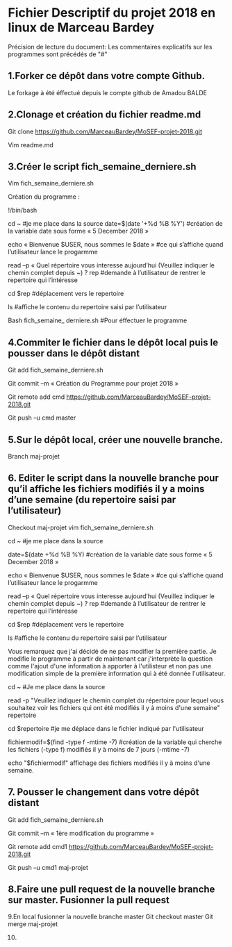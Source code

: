 # **Fichier Descriptif du projet 2018 en linux de Marceau Bardey**

Précision de lecture du document: Les commentaires explicatifs sur les programmes sont précédés de "#"

## 1.Forker ce dépôt dans votre compte Github.
Le forkage à été éffectué depuis le compte github de Amadou BALDE

## 2.Clonage et création du fichier readme.md

Git clone https://github.com/MarceauBardey/MoSEF-projet-2018.git

Vim readme.md

## 3.Créer le script fich_semaine_derniere.sh
Vim fich_semaine_derniere.sh

Création du programme :

  !/bin/bash

  cd ~  #je me place dans la source 
  date=$(date '+%d %B %Y')  #création de la variable date sous forme « 5 December 2018 »

  echo « Bienvenue $USER, nous sommes le $date » #ce qui s’affiche quand l’utilisateur lance le progarmme 

  
  read –p « Quel répertoire vous interesse aujourd’hui (Veuillez indiquer le chemin complet depuis ~) ?  rep #demande à l’utilisateur de rentrer le repertoire qui l’intéresse
  
  cd $rep #déplacement vers le repertoire
  
  ls #affiche le contenu du repertoire saisi par l’utilisateur
 
  Bash fich_semaine_ derniere.sh #Pour éffectuer le programme

## 4.Commiter le fichier dans le dépôt local puis le pousser dans le dépôt distant
Git add fich_semaine_derniere.sh

Git commit –m « Création du Programme pour projet 2018 »

Git remote add cmd https://github.com/MarceauBardey/MoSEF-projet-2018.git

Git push –u cmd master

## 5.Sur le dépôt local, créer une nouvelle branche.
Branch maj-projet

## 6. Editer le script dans la nouvelle branche pour qu’il affiche les fichiers modifiés il y a moins d’une semaine (du repertoire saisi par l’utilisateur)
Checkout maj-projet 
vim fich_semaine_derniere.sh

  cd ~  #je me place dans la source 
 
  date=$(date +%d %B %Y)  #création de la variable date sous forme « 5 December 2018 »

  echo « Bienvenue $USER, nous sommes le $date » #ce qui s’affiche quand l’utilisateur lance le progarmme 

  read –p « Quel répertoire vous interesse aujourd’hui (Veuillez indiquer le chemin complet depuis ~) ?  rep #demande à l’utilisateur de rentrer le repertoire qui l’intéresse

  cd $rep #déplacement vers le repertoire

  ls #affiche le contenu du repertoire saisi par l’utilisateur

Vous remarquez que j'ai décidé de ne pas modifier la première partie. Je modifie le programme à partir de maintenant car j'interprète la question comme l'ajout d'une information à apporter à l'utilisteur et non pas une modification simple de la première information qui à été donnée l'utilisateur.

cd ~ #Je me place dans la source

read -p "Veuillez indiquer le chemin complet du répertoire pour lequel vous souhaitez voir les fichiers qui ont été modifiés il y à moins d'une semaine" repertoire

cd $repertoire #je me déplace dans le fichier indiqué par l'utilisateur

fichiermodif=$(find -type f -mtime -7) #création de la variable qui cherche les fichiers (-type f) modifiés il y à moins de 7 jours (-mtime -7)

echo "$fichiermodif" affichage des fichiers modifiés il y à moins d'une semaine.

## 7. Pousser le changement dans votre dépôt distant
Git add fich_semaine_derniere.sh

Git commit –m « 1ère modification du programme »

Git remote add cmd1 https://github.com/MarceauBardey/MoSEF-projet-2018.git

Git push –u cmd1 maj-projet

## 8.Faire une pull request de la nouvelle branche sur master. Fusionner la pull request

9.En local fusionner la nouvelle branche master
Git checkout master
Git merge maj-projet

10.

